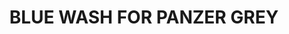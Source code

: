 ---
title: "BLUE WASH FOR PANZER GREY"
price: "TBA"
desc: "Bez opisa"
img_path: "/assets/img/A.MIG-1006.jpg"
brand: AMMO
available: true
special_offer: false
soon: false
cat: "Weathering"
subcat: ""
subsubcat: "wet-emajl-wash"
---
